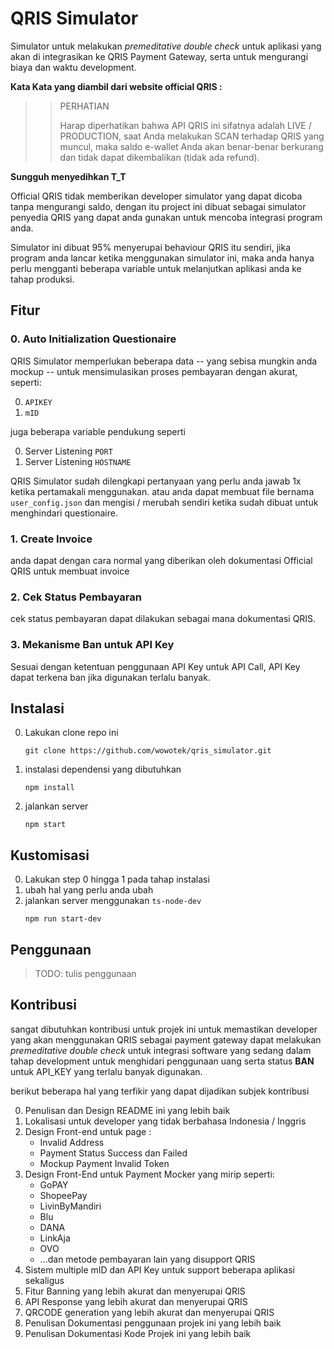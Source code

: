 # QRIS Simulator

Simulator untuk melakukan _premeditative double check_ untuk
aplikasi yang akan di integrasikan ke QRIS Payment Gateway,
serta untuk mengurangi biaya dan waktu development.

**Kata Kata yang diambil dari website official QRIS :**
>> PERHATIAN
>>
>> Harap diperhatikan bahwa API QRIS ini sifatnya adalah LIVE / PRODUCTION, saat Anda melakukan SCAN terhadap QRIS yang muncul, maka saldo e-wallet Anda akan benar-benar berkurang dan tidak dapat dikembalikan (tidak ada refund).

**Sungguh menyedihkan T_T**

Official QRIS tidak memberikan developer simulator yang dapat dicoba
tanpa mengurangi saldo, dengan itu project ini dibuat sebagai
simulator penyedia QRIS yang dapat anda gunakan untuk mencoba
integrasi program anda.

Simulator ini dibuat 95% menyerupai
behaviour QRIS itu sendiri, jika program anda lancar ketika menggunakan
simulator ini, maka anda hanya perlu mengganti beberapa variable untuk
melanjutkan aplikasi anda ke tahap produksi.

## Fitur

### 0. Auto Initialization Questionaire

QRIS Simulator memperlukan beberapa data -- yang sebisa mungkin anda mockup -- untuk mensimulasikan proses pembayaran dengan akurat, seperti:

0. `APIKEY`
1. `mID`

juga beberapa variable pendukung seperti

0. Server Listening `PORT`
1. Server Listening `HOSTNAME`

QRIS Simulator sudah dilengkapi pertanyaan yang perlu anda jawab 1x ketika pertamakali menggunakan. atau anda dapat membuat file bernama `user_config.json` dan mengisi / merubah sendiri ketika sudah dibuat untuk menghindari questionaire.

### 1. Create Invoice

anda dapat dengan cara normal yang diberikan oleh dokumentasi Official QRIS untuk membuat invoice

### 2. Cek Status Pembayaran

cek status pembayaran dapat dilakukan sebagai mana dokumentasi QRIS.

### 3. Mekanisme Ban untuk API Key

Sesuai dengan ketentuan penggunaan API Key untuk API Call, API Key dapat terkena ban jika digunakan terlalu banyak.

## Instalasi

0. Lakukan clone repo ini
    ```
    git clone https://github.com/wowotek/qris_simulator.git
    ```
1. instalasi dependensi yang dibutuhkan
    ```
    npm install
    ```
2. jalankan server
    ```
    npm start
    ```

## Kustomisasi

0. Lakukan step 0 hingga 1 pada tahap instalasi
1. ubah hal yang perlu anda ubah
2. jalankan server menggunakan `ts-node-dev`
    ```
    npm run start-dev
    ```

## Penggunaan

> TODO: tulis penggunaan

## Kontribusi

sangat dibutuhkan kontribusi untuk projek ini untuk memastikan developer yang akan
menggunakan QRIS sebagai payment gateway dapat melakukan _premeditative double check_
untuk integrasi software yang sedang dalam tahap development untuk menghidari
penggunaan uang serta status **BAN** untuk API_KEY yang terlalu banyak digunakan.

berikut beberapa hal yang terfikir yang dapat dijadikan
subjek kontribusi

0. Penulisan dan Design README ini yang lebih baik
1. Lokalisasi untuk developer yang tidak berbahasa Indonesia / Inggris
2. Design Front-end untuk page :
    - Invalid Address
    - Payment Status Success dan Failed
    - Mockup Payment Invalid Token
3. Design Front-End untuk Payment Mocker yang mirip seperti:
    - GoPAY
    - ShopeePay
    - LivinByMandiri
    - Blu
    - DANA
    - LinkAja
    - OVO
    - ...dan metode pembayaran lain yang disupport QRIS
4. Sistem multiple mID dan API Key untuk support beberapa aplikasi sekaligus
5. Fitur Banning yang lebih akurat dan menyerupai QRIS
6. API Response yang lebih akurat dan menyerupai QRIS
7. QRCODE generation yang lebih akurat dan menyerupai QRIS
8. Penulisan Dokumentasi penggunaan projek ini yang lebih baik
9. Penulisan Dokumentasi Kode Projek ini yang lebih baik